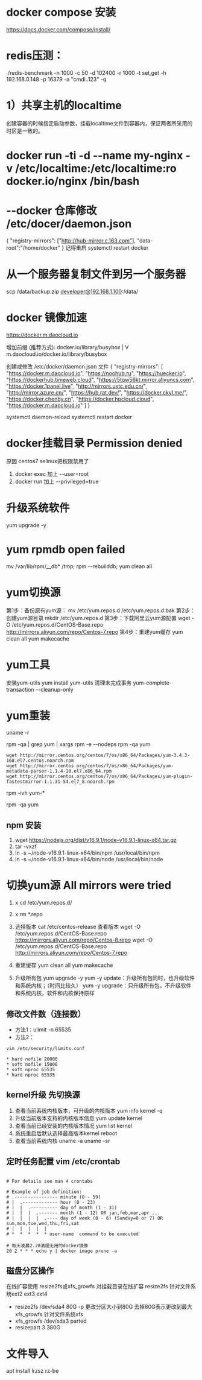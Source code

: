 
# docker compose 安装
https://docs.docker.com/compose/install/

# redis压测：
./redis-benchmark -n 1000 -c 50 -d 102400 -r 1000 -t set,get -h 192.168.0.148 -p 16379 -a "cmdi..123" -q


# 1）共享主机的localtime
创建容器的时候指定启动参数，挂载localtime文件到容器内，保证两者所采用的时区是一致的。
# docker run -ti -d --name my-nginx -v /etc/localtime:/etc/localtime:ro  docker.io/nginx  /bin/bash

# --docker 仓库修改 /etc/docer/daemon.json
{
  "registry-mirrors": ["http://hub-mirror.c.163.com"],
  "data-root":"/home/docker"
}
记得重启 systemctl restart docker

# 从一个服务器复制文件到另一个服务器 
scp /data/backup.zip developer@192.168.1.100:/data/

# docker 镜像加速

https://docker.m.daocloud.io

增加前缀 (推荐方式): 
docker.io/library/busybox
        |
        V
m.daocloud.io/docker.io/library/busybox

创建或修改 /etc/docker/daemon.json 文件
{
  "registry-mirrors": [
    "https://docker.m.daocloud.io",
    "https://noohub.ru",
    "https://huecker.io",
    "https://dockerhub.timeweb.cloud",
    "https://5tqw56kt.mirror.aliyuncs.com",
    "https://docker.1panel.live",
    "http://mirrors.ustc.edu.cn/",
    "http://mirror.azure.cn/",
    "https://hub.rat.dev/",
    "https://docker.ckyl.me/",
    "https://docker.chenby.cn",
    "https://docker.hpcloud.cloud",
    "https://docker.m.daocloud.io"
  ]
}

systemctl daemon-reload
systemctl restart docker 

# docker挂载目录 Permission denied
原因 centos7 selinux把权限禁用了
1. docker exec 加上  --user=root
2. docker run 加上   --privileged=true

# 升级系统软件
yum upgrade -y

# yum  rpmdb open failed
mv /var/lib/rpm/__db* /tmp;
rpm --rebuilddb;
yum clean all

# yum切换源

第1步：备份原有yum源：
mv /etc/yum.repos.d /etc/yum.repos.d.bak
第2步：创建yum源目录
mkdir /etc/yum.repos.d
第3步：下载阿里云yum源配置
wget -O /etc/yum.repos.d/CentOS-Base.repo http://mirrors.aliyun.com/repo/Centos-7.repo
第4步：重建yum缓存
yum clean all
yum makecache

# yum工具
安装yum-utils
yum install yum-utils
清理未完成事务
yum-complete-transaction --cleanup-only

# yum重装
uname -r

rpm -qa | grep yum | xargs rpm -e --nodeps
rpm -qa yum

```
wget http://mirror.centos.org/centos/7/os/x86_64/Packages/yum-3.4.3-168.el7.centos.noarch.rpm
wget http://mirror.centos.org/centos/7/os/x86_64/Packages/yum-metadata-parser-1.1.4-10.el7.x86_64.rpm
wget http://mirror.centos.org/centos/7/os/x86_64/Packages/yum-plugin-fastestmirror-1.1.31-54.el7_8.noarch.rpm
```

rpm -ivh yum-* 

rpm -qa yum


## npm 安装
1. wget https://nodejs.org/dist/v16.9.1/node-v16.9.1-linux-x64.tar.gz
2. tar -vxzf
3. ln -s ~/node-v16.9.1-linux-x64/bin/npm /usr/local/bin/npm
4. ln -s ~/node-v16.9.1-linux-x64/bin/node /usr/local/bin/node


# 切换yum源 All mirrors were tried
1. x
cd /etc/yum.repos.d/
2. x
rm *.repo
3. 选择版本 cat /etc/centos-release 查看版本
wget -O /etc/yum.repos.d/CentOS-Base.repo https://mirrors.aliyun.com/repo/Centos-8.repo
wget -O /etc/yum.repos.d/CentOS-Base.repo http://mirrors.aliyun.com/repo/Centos-7.repo
4. 重建缓存
   yum clean all
   yum makecache

5. 升级所有包
   yum upgrade -y
   yum -y update：升级所有包同时，也升级软件和系统内核；（时间比较久）
   yum -y upgrade：只升级所有包，不升级软件和系统内核，软件和内核保持原样


## 修改文件数（连接数）
* 方法1：ulimit -n 65535
* 方法2：
```
vim /etc/security/limits.conf

* hard nofile 20000
* soft nofile 15000
* soft nproc 65535
* hard nproc 65535

```


## kernel升级 先切换源
1. 查看当前系统内核版本，可升级的内核版本
  yum info kernel -q 
2. 升级当前版本支持的内核版本信息
  yum update kernel
3. 查看当前已经安装的内核版本情况
  yum list kernel
4. 系统重启后默认选择最高版本kernel
  reboot
5. 查看当前系统内核
  uname -a
  uname -sr

## 定时任务配置 vim /etc/crontab

```

# For details see man 4 crontabs

# Example of job definition:
# .---------------- minute (0 - 59)
# |  .------------- hour (0 - 23)
# |  |  .---------- day of month (1 - 31)
# |  |  |  .------- month (1 - 12) OR jan,feb,mar,apr ...
# |  |  |  |  .---- day of week (0 - 6) (Sunday=0 or 7) OR sun,mon,tue,wed,thu,fri,sat
# |  |  |  |  |
# *  *  *  *  * user-name  command to be executed

# 每天凌晨2.20清理无用的docker镜像
20 2 * * * echo y | docker image prune -a

```


## 磁盘分区操作

在线扩容使用 resize2fs或xfs_growfs 对挂载目录在线扩容
resize2fs 针对文件系统ext2 ext3 ext4
* resize2fs /dev/sda4 80G -p 更改分区大小到80G 去掉80G表示更改到最大
xfs_growfs 针对文件系统xfs
* xfs_growfs /dev/sda3
parted
* resizepart 3 380G



# 文件导入
apt install lrzsz
rz-be